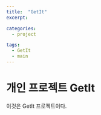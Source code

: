 ```yaml
---
title:  "GetIt"
excerpt: 

categories:
  - project

tags:
  - GetIt
  - main
---
```


# 개인 프로젝트 GetIt

이것은 GetIt 프로젝트이다.

